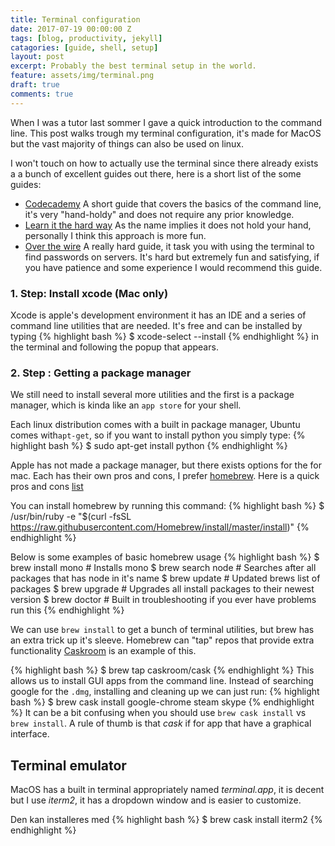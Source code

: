 ```yaml
---
title: Terminal configuration
date: 2017-07-19 00:00:00 Z
tags: [blog, productivity, jekyll]
catagories: [guide, shell, setup]
layout: post
excerpt: Probably the best terminal setup in the world.
feature: assets/img/terminal.png
draft: true
comments: true
---
```


When I was a tutor last sommer I gave a quick introduction to the command line.
This post walks trough my terminal configuration, it's made for MacOS but the
vast majority of things can also be used on linux.


I won't touch on how to actually use the terminal since there already exists a
a bunch of excellent guides out there, here is a short list of the some guides:
* [Codecademy](https://www.codecademy.com/learn/learn-the-command-line) A short
guide that covers the basics of the command line, it's very "hand-holdy" and
does not require any prior knowledge.
* [Learn it the hard way](https://learnpythonthehardway.org/book/appendixa.html)
As the name implies it does not hold your hand, personally I think this
approach is more fun.
* [Over the wire](http://overthewire.org/wargames/bandit/)
A really hard guide, it task you with using the terminal to find passwords on
servers. It's hard but extremely fun and satisfying, if you have patience and
some experience I would recommend this guide.

### 1. Step: Install xcode (Mac only)
Xcode is apple's development environment it has an IDE and a series of command
line utilities that are needed. It's free and can be installed by typing
{% highlight bash %}
    $ xcode-select --install
{% endhighlight %}
in the terminal and following the popup that appears.


### 2. Step : Getting a package manager
We still need to install several more utilities and the first is a package
manager, which is kinda like an `app store` for your shell.

Each linux distribution comes with a built in package manager, Ubuntu comes
with`apt-get`, so if you want to install python you simply type:
{% highlight bash %}
    $ sudo apt-get install python
{% endhighlight %}

Apple has not made a package manager, but there exists options for the for mac.
Each has their own pros and cons, I prefer [homebrew](http://brew.sh).
Here is a quick pros and cons [list](https://apple.stackexchange.com/questions/32724/what-are-pros-and-cons-for-macports-fink-and-homebrew)

You can install homebrew by running this command:
{% highlight bash %}
    $ /usr/bin/ruby -e "$(curl -fsSL https://raw.githubusercontent.com/Homebrew/install/master/install)"
{% endhighlight %}

Below is some examples of basic homebrew usage
{% highlight bash %}
    $ brew install mono # Installs mono
    $ brew search node # Searches after all packages that has node in it's name
    $ brew update # Updated brews list of packages
    $ brew upgrade # Upgrades all install packages to their newest version
    $ brew doctor # Built in troubleshooting if you ever have problems run this
{% endhighlight %}

We can use `brew install` to get a bunch of terminal utilities, but brew has
an extra trick up it's sleeve. Homebrew can "tap" repos that provide extra
functionality [Caskroom](https://caskroom.github.io) is an example of this.

{% highlight bash %}
    $ brew tap caskroom/cask
{% endhighlight %}
This allows us to install GUI apps from the command line.
Instead of searching google for the `.dmg`, installing and cleaning up we
can just run:
{% highlight bash %}
    $ brew cask install google-chrome steam skype
{% endhighlight %}
It can be a bit confusing when you should use `brew cask install` vs `brew
install`. A rule of thumb is that _cask_ if for app that have a graphical
interface.


## Terminal emulator
MacOS has a built in terminal appropriately named _terminal.app_, it is decent
but I use _iterm2_, it has a dropdown window and is easier to customize. 


Den kan installeres med
{% highlight bash %}
    $ brew cask install iterm2
{% endhighlight %}

